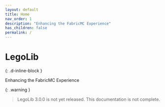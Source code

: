 ```yaml
---
layout: default
title: Home
nav_order: 1
description: "Enhancing the FabricMC Experience"
has_children: false
permalink: /
---
```

# LegoLib  
{: .d-inline-block }  

Enhancing the FabricMC Experience  

{: .warning }
> LegoLib 3.0.0 is not yet released.
> This documentation is not complete.